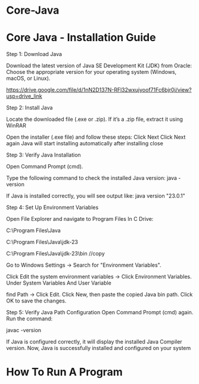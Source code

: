 # Core-Java

# Core Java - Installation Guide

Step 1: Download Java

Download the latest version of Java SE Development Kit (JDK) from Oracle:
Choose the appropriate version for your operating system (Windows, macOS, or Linux).

https://drive.google.com/file/d/1nN2D137N-RFl32wxujyoof71Fc6bjr0j/view?usp=drive_link          

Step 2: Install Java

Locate the downloaded file (.exe or .zip).
If it’s a .zip file, extract it using WinRAR 

Open the installer (.exe file) and follow these steps:
Click Next
Click Next again
Java will start installing automatically after installing close

Step 3: Verify Java Installation

Open Command Prompt (cmd).

Type the following command to check the installed Java version:
java -version

If Java is installed correctly, you will see output like:
java version "23.0.1"


Step 4: Set Up Environment Variables

Open File Explorer and navigate to Program Files In C Drive:

C:\Program Files\Java

C:\Program Files\Java\jdk-23

C:\Program Files\Java\jdk-23\bin            //copy

Go to Windows Settings → Search for "Environment Variables".

Click Edit the system environment variables → Click Environment Variables.
Under System Variables And User Variable

find Path → Click Edit.
Click New, then paste the copied Java bin path.
Click OK to save the changes.


Step 5: Verify Java Path Configuration
Open Command Prompt (cmd) again.
Run the command:

javac -version

If Java is configured correctly, it will display the installed Java Compiler version.
Now, Java is successfully installed and configured on your system

# How To Run A Program











